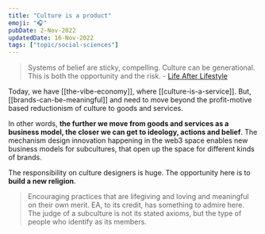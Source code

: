 ```yaml
---
title: "Culture is a product"
emoji: "🎧"
pubDate: 2-Nov-2022
updatedDate: 16-Nov-2022
tags: ["topic/social-sciences"]
---
```


> Systems of belief are sticky, compelling. Culture can be generational. This is both the opportunity and the risk. - [Life After Lifestyle](https://subpixel.space/entries/life-after-lifestyle/)

Today, we have [[the-vibe-economy]], where [[culture-is-a-service]]. But, [[brands-can-be-meaningful]] and need to move beyond the profit-motive based reductionism of culture to goods and services.

In other words, **the further we move from goods and services as a business model, the closer we can get to ideology, actions and belief**. The mechanism design innovation happening in the web3 space enables new business models for subcultures, that open up the space for different kinds of brands.

The responsibility on culture designers is huge. The opportunity here is to **build a new religion**.

>Encouraging practices that are lifegiving and loving and meaningful on their own merit. EA, to its credit, has something to admire here. The judge of a subculture is not its stated axioms, but the type of people who identify as its members.